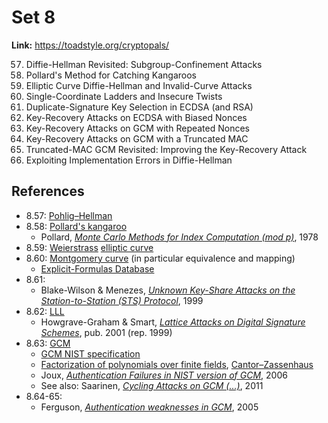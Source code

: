 # Set 8

**Link:** https://toadstyle.org/cryptopals/

57. Diffie-Hellman Revisited: Subgroup-Confinement Attacks
58. Pollard's Method for Catching Kangaroos
59. Elliptic Curve Diffie-Hellman and Invalid-Curve Attacks
60. Single-Coordinate Ladders and Insecure Twists
61. Duplicate-Signature Key Selection in ECDSA (and RSA)
62. Key-Recovery Attacks on ECDSA with Biased Nonces
63. Key-Recovery Attacks on GCM with Repeated Nonces
64. Key-Recovery Attacks on GCM with a Truncated MAC
65. Truncated-MAC GCM Revisited: Improving the Key-Recovery Attack
66. Exploiting Implementation Errors in Diffie-Hellman

## References

* 8.57: [Pohlig–Hellman](https://en.wikipedia.org/wiki/Pohlig%E2%80%93Hellman_algorithm)
* 8.58: [Pollard's kangaroo](https://en.wikipedia.org/wiki/Pollard's_kangaroo_algorithm)
  * Pollard, [_Monte  Carlo  Methods  for  Index  Computation (mod  p)_](https://www.ams.org/journals/mcom/1978-32-143/S0025-5718-1978-0491431-9/S0025-5718-1978-0491431-9.pdf), 1978
* 8.59: [Weierstrass](https://en.wikipedia.org/wiki/Weierstrass_elliptic_function) [elliptic curve](https://en.wikipedia.org/wiki/Elliptic_curve)
* 8.60: [Montgomery curve](https://en.wikipedia.org/wiki/Montgomery_curve) (in particular equivalence and mapping)
  * [Explicit-Formulas Database](https://hyperelliptic.org/EFD/index.html)
* 8.61:
  * Blake-Wilson & Menezes, [_Unknown Key-Share Attacks on the Station-to-Station (STS) Protocol_](https://citeseerx.ist.psu.edu/viewdoc/download?doi=10.1.1.30.1051&rep=rep1&type=pdf), 1999
* 8.62: [LLL](https://en.wikipedia.org/wiki/Lenstra%E2%80%93Lenstra%E2%80%93Lov%C3%A1sz_lattice_basis_reduction_algorithm)
  * Howgrave-Graham & Smart, [_Lattice Attacks on Digital Signature Schemes_](https://www.hpl.hp.com/techreports/1999/HPL-1999-90.pdf), pub. 2001 (rep. 1999)
* 8.63: [GCM](https://en.wikipedia.org/wiki/Galois/Counter_Mode)
  * [GCM NIST specification](https://nvlpubs.nist.gov/nistpubs/Legacy/SP/nistspecialpublication800-38d.pdf)
  * [Factorization of polynomials over finite fields](https://en.wikipedia.org/wiki/Factorization_of_polynomials_over_finite_fields), [Cantor–Zassenhaus](https://en.wikipedia.org/wiki/Cantor%E2%80%93Zassenhaus_algorithm)
  * Joux, [_Authentication Failures in NIST version of GCM_](https://csrc.nist.gov/csrc/media/projects/block-cipher-techniques/documents/bcm/comments/800-38-series-drafts/gcm/joux_comments.pdf), 2006
  * See also: Saarinen, [_Cycling Attacks on GCM (...)_](https://eprint.iacr.org/2011/202.pdf), 2011
* 8.64-65:
  * Ferguson, [_Authentication weaknesses in GCM_](https://csrc.nist.gov/CSRC/media/Projects/Block-Cipher-Techniques/documents/BCM/Comments/CWC-GCM/Ferguson2.pdf), 2005
